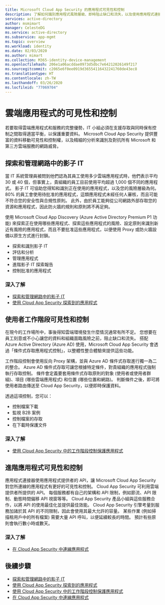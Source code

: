```yaml
---
title: Microsoft Cloud App Security 的應用程式可見性和控制
description: 了解如何識別應用程式風險層級、即時阻止缺口和流失，以及使用應用程式連接器來利用提供者 API，以達到可見性和治理。
services: active-directory
author: msmimart
manager: CelesteDG
ms.service: active-directory
ms.subservice: app-mgmt
ms.topic: overview
ms.workload: identity
ms.date: 02/03/2020
ms.author: mimart
ms.collection: M365-identity-device-management
ms.openlocfilehash: 206e1a06acddae0973d5dbc7e64212026149f217
ms.sourcegitcommit: c2065e6f0ee0919d36554116432241760de43ec8
ms.translationtype: HT
ms.contentlocale: zh-TW
ms.lasthandoff: 03/26/2020
ms.locfileid: "77069704"
---
```

# <a name="cloud-app-visibility-and-control"></a>雲端應用程式的可見性和控制

若要取得雲端應用程式和服務的完整優勢，IT 小組必須在支援存取與同時保有控制之間取得適當平衡，以保護重要資料。 Microsoft Cloud App Security 提供豐富的資料移動可見性和控制權，以及精細的分析來識別及對抗所有 Microsoft 和第三方雲端服務的網路威脅。

## <a name="discover-and-manage-shadow-it-in-your-network"></a>探索和管理網路中的影子 IT

當 IT 系統管理員被問到他們認為其員工使用多少雲端應用程式時，他們表示平均 30 或 40 個，但事實上，貴組織的員工目前使用平均超過 1,000 個不同的應用程式。 影子 IT 可協助您得知和識別正在使用的應用程式，以及您的風險層級為何。 80% 的員工會使用待批准的應用程式，這類應用程式未經任何人審核，而且可能不符合您的安全性與合規性原則。 此外，由於員工能夠從公司網路外部存取您的資源和應用程式，因此防火牆的規則和原則將不再足夠。

使用 Microsoft Cloud App Discovery (Azure Active Directory Premium P1 功能) 來探索正在使用哪些應用程式、探索這些應用程式的風險、設定原則來識別新近有風險的應用程式，而且不要批准這些應用程式，以便使用 Proxy 或防火牆設備以原生方式進行封鎖。

- 探索和識別影子 IT
- 評估和分析
- 管理應用程式
- 進階影子 IT 探索報告
- 控制批准的應用程式
 
### <a name="learn-more"></a>深入了解

- [探索和管理網路中的影子 IT](https://docs.microsoft.com/cloud-app-security/tutorial-shadow-it)
- [使用 Cloud App Security 探索到的應用程式](https://docs.microsoft.com/cloud-app-security/discovered-apps)
 
## <a name="user-session-visibility-and-control"></a>使用者工作階段可見性和控制 

在現今的工作場所中，事後得知雲端環境發生什麼情況通常有所不足。 您想要在員工刻意或不小心讓您的資料和組織面臨風險之前，阻止缺口和流失。 搭配 Azure Active Directory (Azure AD) 使用，Microsoft Cloud App Security 會透過「條件式存取應用程式控制」，以整體性整合體驗來提供這些功能。 

工作階段控制會使用反向 Proxy 架構，並與 Azure AD 條件式存取進行獨一為二的整合。 Azure AD 條件式存取可讓您根據特定條件，對貴組織的應用程式強制執行存取控制。 條件會定義要套用條件式存取原則的對象 (使用者或使用者群組)、項目 (哪些雲端應用程式) 和位置 (哪些位置和網路)。 判斷條件之後，即可將使用者路由傳送至 Cloud App Security，以便即時保護資料。  

透過這項控制，您可以：  
- 控制檔案下載
- 監視 B2B 案例  
- 控制檔案的存取  
- 在下載時保護文件  
 
### <a name="learn-more"></a>深入了解

- [使用 Cloud App Security 中的工作階段控制保護應用程式](https://docs.microsoft.com/cloud-app-security/proxy-intro-aad)
 
## <a name="advanced-app-visibility-and-controls"></a>進階應用程式可見性和控制 

應用程式連接器使用應用程式提供者的 API，讓 Microsoft Cloud App Security 對您所連線的應用程式有更好的可見性和控制。 Cloud App Security 可利用雲端提供者所提供的 API。 每個服務都有自己的架構和 API 限制，例如節流、API 限制、動態時間偏移 API 視窗等等。 Cloud App Security 產品小組與這些服務合作，以將 API 的使用最佳化並提供最佳效能。 Cloud App Security 引擎考量到服務加諸於其 API 的不同限制，因此會使用其最大允許的容量。 某些作業 (例如掃描租用戶中的所有檔案) 需要大量 API 呼叫，以便延續較長的時間。 預計有些原則會執行數小時或數天。 
 
### <a name="learn-more"></a>深入了解  

- [在 Cloud App Security 中連線應用程式](https://docs.microsoft.com/cloud-app-security/enable-instant-visibility-protection-and-governance-actions-for-your-apps)

## <a name="next-steps"></a>後續步驟

- [探索和管理網路中的影子 IT](https://docs.microsoft.com/cloud-app-security/tutorial-shadow-it)
- [使用 Cloud App Security 探索到的應用程式](https://docs.microsoft.com/cloud-app-security/discovered-apps)
- [使用 Cloud App Security 中的工作階段控制保護應用程式](https://docs.microsoft.com/cloud-app-security/proxy-intro-aad)
- [在 Cloud App Security 中連線應用程式](https://docs.microsoft.com/cloud-app-security/enable-instant-visibility-protection-and-governance-actions-for-your-apps)
